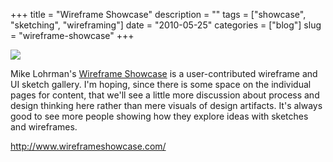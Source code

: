 +++
title = "Wireframe Showcase"
description = ""
tags = ["showcase", "sketching", "wireframing"]
date = "2010-05-25"
categories = ["blog"]
slug = "wireframe-showcase"
+++



  <div class="notebook-screenshot"><a href="http://www.wireframeshowcase.com/"><img id='bluga-thumbnail-2387' class='bluga-thumbnail large' src='http://media.konigi.com/bluga/
wt4bfbd1c293c5c_large.jpg'/></a></div><p>Mike Lohrman's <a href="http://www.wireframeshowcase.com/">Wireframe Showcase</a> is a user-contributed wireframe and UI sketch gallery. I'm hoping, since there is some space on the individual pages for content, that we'll see a little more discussion about process and design thinking here rather than mere visuals of design artifacts. It's always good to see more people showing how they explore ideas with sketches and wireframes.</p>

    
  <a href="http://www.wireframeshowcase.com/">http://www.wireframeshowcase.com/</a>
